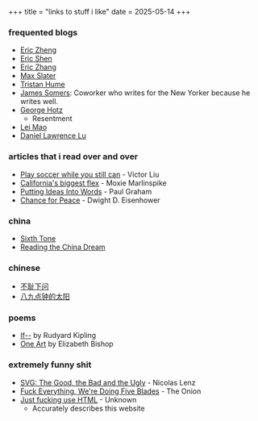 +++
title = "links to stuff i like"
date = 2025-05-14
+++
### frequented blogs

 - [Eric Zheng](https://www.ericzheng.org/)
 - [Eric Shen](https://substack.com/@emshn)
 - [Eric Zhang](https://www.ekzhang.com/)
 - [Max Slater](https://thenumb.at/)
 - [Tristan Hume](https://thume.ca/)
 - [James Somers](https://www.newyorker.com/contributors/james-somers): Coworker who writes for the New Yorker because he writes well.
 - [George Hotz](https://geohot.github.io/blog/)
   - Resentment
 - [Lei Mao](https://leimao.github.io/)
 - [Daniel Lawrence Lu](https://daniel.lawrence.lu/)
 
### articles that i read over and over
 - [Play soccer while you still can](https://saratogafalcon.org/8784/columns/play-soccer-while-you-still-can/) - Victor Liu
 - [California's biggest flex](https://moxie.org/2023/11/13/what-california-exports.html) - Moxie Marlinspike
 - [Putting Ideas Into Words](https://paulgraham.com/words.html) - Paul Graham
 - [Chance for Peace](https://en.wikipedia.org/wiki/Chance_for_Peace_speech) -  Dwight D. Eisenhower

### china
 - [Sixth Tone](https://www.sixthtone.com/)
 - [Reading the China Dream](https://www.readingthechinadream.com/)

### chinese
 - [不耻下问](https://baike.baidu.com/item/%E4%B8%8D%E8%80%BB%E4%B8%8B%E9%97%AE/936571)
 - [八九点钟的太阳](https://baike.baidu.com/item/%E5%85%AB%E4%B9%9D%E7%82%B9%E9%92%9F%E7%9A%84%E5%A4%AA%E9%98%B3/84492)

### poems
 - [If--](https://www.poetryfoundation.org/poems/46473/if---) by Rudyard Kipling
 - [One Art](https://www.poetryfoundation.org/poems/47536/one-art) by Elizabeth Bishop

### extremely funny shit
 - [SVG: The Good, the Bad and the Ugly](https://www.eisfunke.com/posts/2021/svg-the-good-the-bad-and-the-ugly.html) - Nicolas Lenz
 - [Fuck Everything, We're Doing Five Blades](https://theonion.com/fuck-everything-were-doing-five-blades-1819584036/) - The Onion
 - [Just fucking use HTML](https://justfuckingusehtml.com/) - Unknown
   - Accurately describes this website
